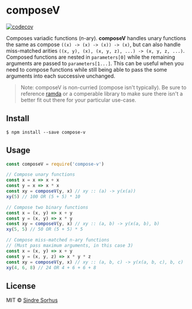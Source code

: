 # composeV

[![codecov](https://codecov.io/gh/roblafeve/compose-v/branch/master/graph/badge.svg)](https://codecov.io/gh/roblafeve/compose-v)

Composes variadic functions (_n_-ary). **composeV** handles unary functions the same as compose `((x) -> (x) -> (x)) -> (x)`, but can also handle miss-matched arities `((x, y), (x), (x, y, z), ...) -> (x, y, z, ...)`. Composed functions are nested in `parameters[0]` while the remaining arguments are passed to `parameters[1...]`. This can be useful when you need to compose functions while still being able to pass the some arguments into each successive unchanged.

> Note: composeV is non-curried (compose isn't typically). Be sure to reference [ramda](http://ramdajs.com/0.21.0/index.html) or a comperable library to make sure there isn't a better fit out there for your particular use-case.

## Install

```
$ npm install --save compose-v
```

## Usage

```js
const composeV = require('compose-v')

// Compose unary functions
const x = x => x + x
const y = x => x * x
const xy = composeV(y, x) // xy :: (a) -> y(x(a))
xy(5) // 100 OR (5 + 5) * 10

// Compose two binary functions
const x = (x, y) => x + y
const y = (x, y) => x * y
const xy = composeV(y, x) // xy :: (a, b) -> y(x(a, b), b)
xy(5, 5) // 50 OR (5 + 5) * 5

// Compose miss-matched n-ary functions
// (Must pass maximum arguments, in this case 3)
const x = (x, y) => x + y
const y = (x, y, z) => x * y * z
const xy = composeV(y, x) // xy :: (a, b, c) -> y(x(a, b, c), b, c)
xy(4, 6, 8) // 24 OR 4 + 6 + 6 + 8

```

## License

MIT © [Sindre Sorhus](https://sindresorhus.com)
